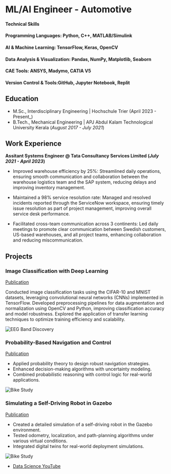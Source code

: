 # ML/AI Engineer - Automotive

#### Technical Skills
#### Programming Languages: Python, C++, MATLAB/Simulink
#### AI & Machine Learning: TensorFlow, Keras, OpenCV
#### Data Analysis & Visualization: Pandas, NumPy, Matplotlib, Seaborn
#### CAE Tools: ANSYS, Madymo, CATIA V5
#### Version Control & Tools:GitHub, Jupyter Notebook, Replit

## Education
- M.Sc., Interdisciplinary Engineering	| Hochschule Trier (April 2023 - Present_)	 			        		
- B.Tech., Mechanical Engineering | APJ Abdul Kalam Technological University Kerala (_August 2017 - July 2021_)

## Work Experience
**Assitant Systems Engineer @ Tata Consultancy Services Limited (_July 2021 - April 2023_)**
- Improved warehouse efficiency by 25%: Streamlined daily operations, ensuring smooth communication and collaboration between the warehouse logistics team and the SAP system, reducing delays and improving inventory management.

- Maintained a 98% service resolution rate: Managed and resolved incidents reported through the ServiceNow workspace, ensuring timely issue resolution as part of project management, improving overall service desk performance.

- Facilitated cross-team communication across 3 continents: Led daily meetings to promote clear communication between Swedish customers, US-based warehouses, and all project teams, enhancing collaboration and reducing miscommunication.

## Projects
### Image Classification with Deep Learning
[Publication](https://www.mdpi.com/1424-8220/22/8/3048)

Conducted image classification tasks using the CIFAR-10 and MNIST datasets, leveraging convolutional neural networks (CNNs) implemented in TensorFlow. Developed preprocessing pipelines for data augmentation and normalization using OpenCV and Python, improving classification accuracy and model robustness. Explored the application of transfer learning techniques to optimize training efficiency and scalability.

![EEG Band Discovery](/assets/img/eeg_band_discovery.jpeg)

###  Probability-Based Navigation and Control
[Publication](https://www.mdpi.com/1424-8220/22/11/4240)

- Applied probability theory to design robust navigation strategies.
- Enhanced decision-making algorithms with uncertainty modeling.
- Combined probabilistic reasoning with control logic for real-world applications.

![Bike Study](/assets/img/bike_study.jpeg)

###  Simulating a Self-Driving Robot in Gazebo
[Publication](https://www.mdpi.com/1424-8220/22/11/4240)

- Created a detailed simulation of a self-driving robot in the Gazebo environment.
- Tested odometry, localization, and path-planning algorithms under various virtual conditions.
- Integrated digital twins for real-world deployment simulations.

![Bike Study](/assets/img/bike_study.jpeg)


- [Data Science YouTube](https://www.youtube.com/channel/UCa9gErQ9AE5jT2DZLjXBIdA)




